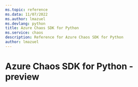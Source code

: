 ```yaml
---
ms.topic: reference
ms.data: 11/07/2022
ms.author: lmazuel
ms.devlang: python
title: Azure Chaos SDK for Python
ms.service: chaos
description: Reference for Azure Chaos SDK for Python
author: lmazuel
---
```

# Azure Chaos SDK for Python - preview